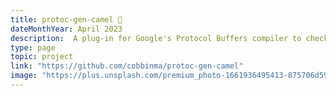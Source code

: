 ```yaml
---
title: protoc-gen-camel 🐪
dateMonthYear: April 2023
description:  A plug-in for Google's Protocol Buffers compiler to check camel case field name violations.
type: page
topic: project
link: "https://github.com/cobbinma/protoc-gen-camel"
image: "https://plus.unsplash.com/premium_photo-1661936495413-875706d59696?ixlib=rb-4.0.3&ixid=MnwxMjA3fDB8MHxwaG90by1wYWdlfHx8fGVufDB8fHx8&auto=format&fit=crop&w=2340&q=80"
---
```




